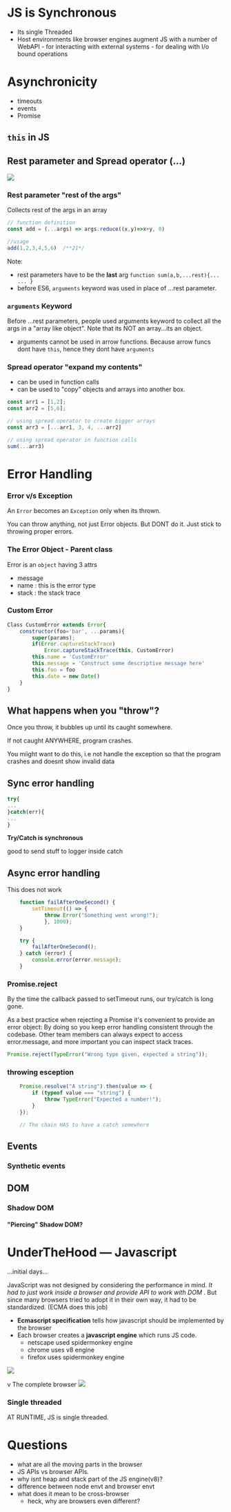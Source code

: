 # JS is Synchronous
- Its single Threaded
- Host environments like browser engines augment JS with a number of WebAPI
		- for interacting with external systems
		- for dealing with I/o bound operations

# Asynchronicity
 - timeouts
 - events
 - Promise


## `this` in JS



## Rest parameter and Spread operator (...)
![](https://pbs.twimg.com/media/DklaSVIWwAEdRXE?format=jpg&name=900x900)
### Rest parameter "rest of the args"
Collects rest of the args in an array
```js
// function definition
const add = (...args) => args.reduce((x,y)=>x+y, 0)

//usage
add(1,2,3,4,5,6)  /**21*/
```
Note:
- rest parameters have to be the **last** arg `function sum(a,b,...rest){... ... }`
- before ES6, `arguments` keyword was used in place of ...rest parameter.

### `arguments` Keyword
Before ...rest parameters, people used arguments keyword to collect all the args in a "array like object".
Note that its NOT an array...its an object.
- arguments cannot be used in arrow functions. Because arrow funcs dont have `this`, hence they dont have `arguments`

### Spread operator  "expand my contents"
- can be used in function calls
- can be used to "copy" objects and arrays into another box.
```js
const arr1 = [1,2];
const arr2 = [5,6];

// using spread operator to create bigger arrays
const arr3 = [...arr1, 3, 4, ...arr2]

// using spread operator in function calls
sum(...arr3)
```





# Error Handling

### Error v/s Exception
An `Error` becomes an `Exception` only when its thrown.

You can throw anything, not just Error objects. But DONT do it. Just stick to throwing proper errors.

### The Error Object - Parent class
Error is an `object` having 3 attrs
- message <string>
- name <string> : this is the error type
- stack : the stack trace

### Custom Error

```js
Class CustomError extends Error{
	constructor(foo='bar', ...params){
		super(params);
   		if(Error.captureStackTrace)
			Error.captureStackTrace(this, CustomError)
		this.name = 'CustomError'
		this.message = 'Construct some descriptive message here'
		this.foo = foo
		this.date = new Date()
	} 
}
```

## What happens when you "throw"?
Once you throw, it bubbles up until its caught somewhere.

If not caught ANYWHERE, program crashes.

You miight want to do this, i.e not handle the exception so that 
the program crashes and doesnt show invalid data

## Sync error handling
```js
try{
...
}catch(err){
...
}
```

**Try/Catch is synchronous**

good to send stuff to logger inside catch

## Async error handling
This does not work
```js
	function failAfterOneSecond() {
		setTimeout(() => {
			throw Error("Something went wrong!");
			}, 1000);
	}

	try {
		failAfterOneSecond();
	} catch (error) {
		console.error(error.message);
	}

```

### Promise.reject
By the time the callback passed to setTimeout runs, our try/catch is long gone.

As a best practice when rejecting a Promise it's convenient to provide an error object:
By doing so you keep error handling consistent through the codebase. Other team members can always expect to access error.message, and more important you can inspect stack traces.
```js
Promise.reject(TypeError("Wrong type given, expected a string"));
```

### throwing esception

```js
	Promise.resolve("A string").then(value => {
		if (typeof value === "string") {
			throw TypeError("Expected a number!");
		}
	});

	// The chain HAS to have a catch somewhere
```

## Events

### Synthetic events

## DOM

### Shadow DOM
#### "Piercing" Shadow DOM?


 

# UnderTheHood &mdash; Javascript
...initial days...

JavaScript was not designed by considering the performance in mind. _It had to just work inside a browser and provide API to work with DOM_ . But since many browsers tried to adopt it in their own way, it had to be standardized. (ECMA does this job)

- **Ecmascript specification** tells how javascript should be implemented by the browser
- Each browser creates a **javascript engine** which runs JS code.
	- netscape used spidermonkey engine
	- chrome uses v8 engine
	- firefox uses spidermonkey engine

![](../assets/js-01.png)

v The complete browser
![](../assets/js-02.png)


### Single threaded
AT RUNTIME, JS is single threaded.

# Questions
- what are all the moving parts in the browser
- JS APIs vs browser APIs. 
- why isnt heap and stack part of the JS engine(v8)?
- difference between node envt and browser envt
- what does it mean to be cross-browser
	- heck, why are browsers even different?









	
